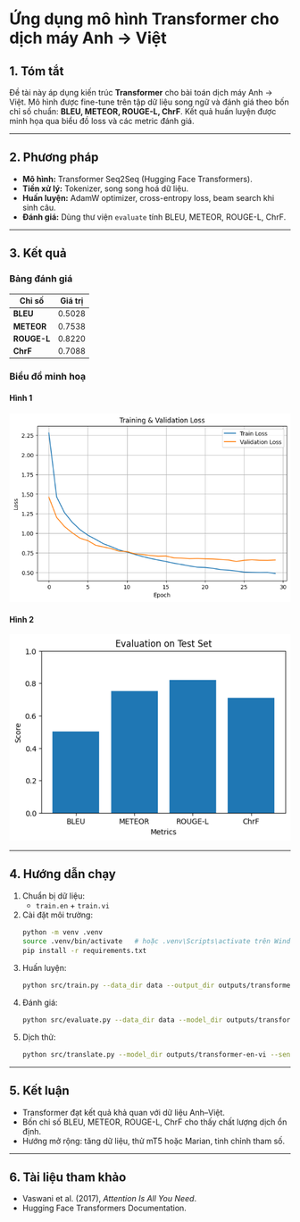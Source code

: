 # Ứng dụng mô hình Transformer cho dịch máy Anh → Việt

## 1. Tóm tắt
Đề tài này áp dụng kiến trúc **Transformer** cho bài toán dịch máy Anh → Việt. 
Mô hình được fine-tune trên tập dữ liệu song ngữ và đánh giá theo bốn chỉ số chuẩn: **BLEU, METEOR, ROUGE-L, ChrF**. 
Kết quả huấn luyện được minh họa qua biểu đồ loss và các metric đánh giá.

---

## 2. Phương pháp
- **Mô hình:** Transformer Seq2Seq (Hugging Face Transformers).
- **Tiền xử lý:** Tokenizer, song song hoá dữ liệu.
- **Huấn luyện:** AdamW optimizer, cross-entropy loss, beam search khi sinh câu.
- **Đánh giá:** Dùng thư viện `evaluate` tính BLEU, METEOR, ROUGE-L, ChrF.

---

## 3. Kết quả

### Bảng đánh giá
| Chỉ số     | Giá trị |
|------------|---------|
| **BLEU**   | 0.5028 |
| **METEOR** | 0.7538 |
| **ROUGE-L**| 0.8220 |
| **ChrF**   | 0.7088 |

### Biểu đồ minh hoạ
#### Hình 1
![Figure 1](notebooks/figure_1.png)

#### Hình 2
![Figure 2](notebooks/figure_2.png)

---

## 4. Hướng dẫn chạy
1. Chuẩn bị dữ liệu:
   - `train.en` + `train.vi`
2. Cài đặt môi trường:
   ```bash
   python -m venv .venv
   source .venv/bin/activate   # hoặc .venv\Scripts\activate trên Windows
   pip install -r requirements.txt
   ```
3. Huấn luyện:
   ```bash
   python src/train.py --data_dir data --output_dir outputs/transformer-en-vi --epochs 3
   ```
4. Đánh giá:
   ```bash
   python src/evaluate.py --data_dir data --model_dir outputs/transformer-en-vi
   ```
5. Dịch thử:
   ```bash
   python src/translate.py --model_dir outputs/transformer-en-vi --sentence "This is a test."
   ```

---

## 5. Kết luận
- Transformer đạt kết quả khả quan với dữ liệu Anh–Việt.  
- Bốn chỉ số BLEU, METEOR, ROUGE-L, ChrF cho thấy chất lượng dịch ổn định.  
- Hướng mở rộng: tăng dữ liệu, thử mT5 hoặc Marian, tinh chỉnh tham số.

---

## 6. Tài liệu tham khảo
- Vaswani et al. (2017), *Attention Is All You Need*.  
- Hugging Face Transformers Documentation.
